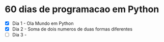 # 60 dias de programacao em Python

- [x] Dia 1 - Ola Mundo em Python
- [x] Dia 2 - Soma de dois numeros de duas formas diferentes
- [ ] Dia 3 -
